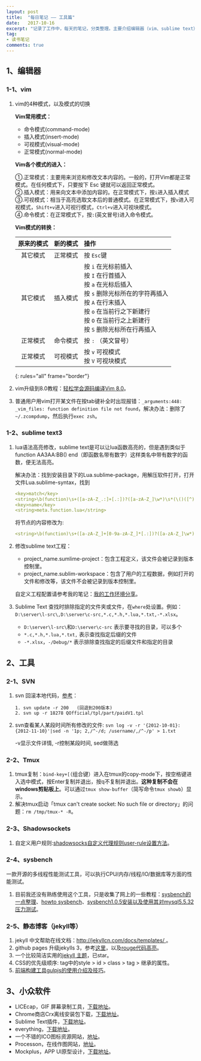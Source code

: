```yaml
---
layout: post
title:  "每日笔记 —— 工具篇"
date:   2017-10-16
excerpt: "记录了工作中，每天的笔记，分类整理。主要介绍编辑器（vim、sublime text）、相关工具使用介绍以及收集的一些小众软件或者在线工具等"
tag:
- 读书笔记
comments: true
---
```


## 1、编辑器

### 1-1、vim

1. vim的4种模式，以及模式的切换

	**Vim常用模式：**
	
	- 命令模式(command-mode)
	- 插入模式(insert-mode)
	- 可视模式(visual-mode)
	- 正常模式(normal-mode) 

	**Vim各个模式的进入：**

	①.正常模式：主要用来浏览和修改文本内容的。一般的，打开Vim都是正常模式。在任何模式下，只要按下 Esc 键就可以返回正常模式。  
	②.插入模式：用来向文本中添加内容的。在正常模式下，按`i`进入插入模式  
	③.可视模式：相当于高亮选取文本后的普通模式。在正常模式下，按`v`进入可视模式，`Shift+v`进入可视行模式，`Ctrl+v`进入可视块模式。  
	④.命令模式：在正常模式下，按`:`(英文冒号)进入命令模式。

	**Vim模式的转换：**

	|原来的模式	| 新的模式	|操作			|
	|:-------:	|:---------:|:-------------	|
	|其它模式	|正常模式	|按 `Esc`键|
	|其它模式	|插入模式	|按 `i` 在光标前插入<br>按 `I` 在行首插入<br>按 `a` 在光标后插入<br>按 `s` 删除光标所在的字符再插入<br>按 `A` 在行末插入<br>按 `o` 在当前行之下新建行<br>按 `O` 在当前行之上新建行<br>按 `S` 删除光标所在行再插入|
	|正常模式	|命令模式	|按 `:` （英文冒号）|
	|正常模式	|可视模式	|按 `v` 可视模式<br> 按 `V` 可视块模式|
	{: rules="all" frame="border"}

2. vim升级到8.0教程：[轻松学会源码编译Vim 8.0](http://www.linuxprobe.com/easymake-vim8.html)。
3. 普通用户用vim打开某文件在按tab键补全时出现报错：`_arguments:448: _vim_files: function definition file not found`，解决办法：删除了`~/.zcompdump`，然后执行`exec zsh`。

### 1-2、sublime text3

1. lua语法高亮修改，sublime text是可以让lua函数高亮的，但是遇到类似于function AA3AA:BB() end（即函数名带有数字）这样类名中带有数字的函数，便无法高亮。

	解决办法：找到安装目录下的Lua.sublime-package，用解压软件打开，打开文件Lua.sublime-syntax，找到

	```yaml
	<key>match</key>
	<string>\b(function)\s+([a-zA-Z_.:]+[.:])?([a-zA-Z_]\w*)\s*(\()([^)]*)(\))</string>
	<key>name</key>
	<string>meta.function.lua</string>
	```
	将<string>节点的内容修改为:
	```yaml
	<string>\b(function)\s+([a-zA-Z_]+[0-9a-zA-Z_]*[.:])?([a-zA-Z_]\w*)\s*(\()([^)]*)(\))</string>
	```

2. 修改sublime text工程：

	- project_name.sumlime-project：包含工程定义，该文件会被记录到版本控制里。
	- project_name.sublim-workspace：包含了用户的工程数据，例如打开的文件和修改等，该文件不会被记录到版本控制里。

	自定义工程配置请参考我的笔记：[我的工作环境分享](http://domicat.me/my-working-env/)。

3. Sublime Text 查找时排除指定的文件夹或文件，在`where`处设置。例如：`D:\server\l-src\,D:\server\c-src,*.c,*.h,*.lua,*.txt,-*.xlsx`。

	- `D:\server\l-src\`和`D:\server\c-src` 表示要寻找的目录，可以多个
	- `*.c,*.h,*.lua,*.txt,` 表示查找指定后缀的文件
	- `-*.xlsx`，`-/Debug/*` 表示排除查找指定的后缀文件和指定的目录


## 2、工具

### 2-1、SVN

1. svn 回滚本地代码，[参考](http://blog.sina.com.cn/s/blog_6ad5907b0102uyqy.html)：

    ~~~
	1. svn update -r 200   (回退到200版本)  
    2. svn up -r 18278 QOfficial/tpl/part/paidV1.tpl 
	~~~

2. svn查看某人某段时间所有修改的文件: `svn log -v -r '{2012-10-01}:{2012-11-10}'|sed -n '1p; 2,/^-/d; /username/,/^-/p' > 1.txt`

	-v显示文件详情, -r控制某段时间, sed做筛选

### 2-2、Tmux

1. tmux复制：`bind-key+[`（组合键）进入在tmux的copy-mode下，按空格键进入选中模式，按Enter复制并退出，按q不复制并退出。**这种复制不会在windows剪贴板上**。可以通过`tmux show-buffer`（简写命令`tmux showb`）显示。
2. 解决tmux启动「tmux can't create socket: No such file or directory」的问题：`rm /tmp/tmux-* -R`。

### 2-3、Shadowsockets

1. 自定义用户规则:[shadowsocks自定义代理规则user-rule设置方法](https://www.duoluodeyu.com/1337.html)。

### 2-4、sysbench

一款开源的多线程性能测试工具，可以执行CPU/内存/线程/IO/数据库等方面的性能测试。

1. 目前我还没有熟练使用这个工具，只是收集了网上的一些教程：[sysbench的一点整理](http://int64.me/2017/sysbench%E7%9A%84%E4%B8%80%E7%82%B9%E6%95%B4%E7%90%86.html)、[howto sysbench](https://www.centoshowtos.org/commands/sysbench/)、[sysbench1.0.5安装以及使用其对mysql5.5.32压力测试](https://www.601849.com/post/90.html)。

### 2-5、静态博客（jekyll等）

1. jekyll 中文帮助在线文档：[http://jekyllcn.com/docs/templates/ ](http://jekyllcn.com/docs/templates/ )。
2. github pages 升级jekylls 3，参考[这里](https://oncemore2020.github.io/blog/upgrade-jekyll/)，以及[rouge代码高亮](http://rouge.jneen.net/)。
3. 一个比较简洁实用的[jekyll 主题](https://github.com/Gaohaoyang/gaohaoyang.github.io)，已star。
4. CSS的优先级顺序: tag中的style > id > class > tag > 继承的属性。
5. [前端构建工具gulpjs的使用介绍及技巧](http://www.cnblogs.com/2050/p/4198792.html)。


## 3、小众软件

- LICEcap，GIF 屏幕录制工具，[下载地址](https://www.appinn.com/licecap/)。
- Chrome商店Crx离线安装包下载，[下载地址](https://yurl.sinaapp.com/crx.php)。
- Sublime Text插件，[下载地址](https://packagecontrol.io/)。
- everything，[下载地址](http://www.voidtools.com/downloads/)。
- 一个不错的ICO图标资源网站，[地址](https://www.easyicon.net/)。
- Processon，在线作图网站，[地址](https://www.processon.com/)。
- Mockplus，APP UI原型设计，[下载地址](https://www.mockplus.cn/)。